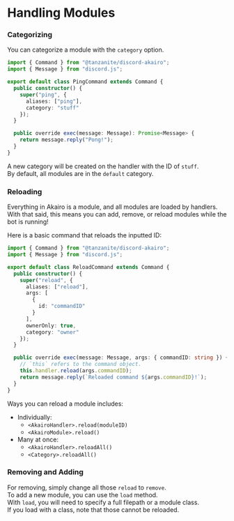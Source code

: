 <!-- markdownlint-disable MD001 -->

# Handling Modules

### Categorizing

You can categorize a module with the `category` option.

```ts
import { Command } from "@tanzanite/discord-akairo";
import { Message } from "discord.js";

export default class PingCommand extends Command {
  public constructor() {
    super("ping", {
      aliases: ["ping"],
      category: "stuff"
    });
  }

  public override exec(message: Message): Promise<Message> {
    return message.reply("Pong!");
  }
}
```

A new category will be created on the handler with the ID of `stuff`.  
By default, all modules are in the `default` category.

### Reloading

Everything in Akairo is a module, and all modules are loaded by handlers.  
With that said, this means you can add, remove, or reload modules while the bot is running!

Here is a basic command that reloads the inputted ID:

```ts
import { Command } from "@tanzanite/discord-akairo";
import { Message } from "discord.js";

export default class ReloadCommand extends Command {
  public constructor() {
    super("reload", {
      aliases: ["reload"],
      args: [
        {
          id: "commandID"
        }
      ],
      ownerOnly: true,
      category: "owner"
    });
  }

  public override exec(message: Message, args: { commandID: string }) {
    // `this` refers to the command object.
    this.handler.reload(args.commandID);
    return message.reply(`Reloaded command ${args.commandID}!`);
  }
}
```

Ways you can reload a module includes:

- Individually:
  - `<AkairoHandler>.reload(moduleID)`
  - `<AkairoModule>.reload()`
- Many at once:
  - `<AkairoHandler>.reloadAll()`
  - `<Category>.reloadAll()`

### Removing and Adding

For removing, simply change all those `reload` to `remove`.  
To add a new module, you can use the `load` method.  
With `load`, you will need to specify a full filepath or a module class.  
If you load with a class, note that those cannot be reloaded.
